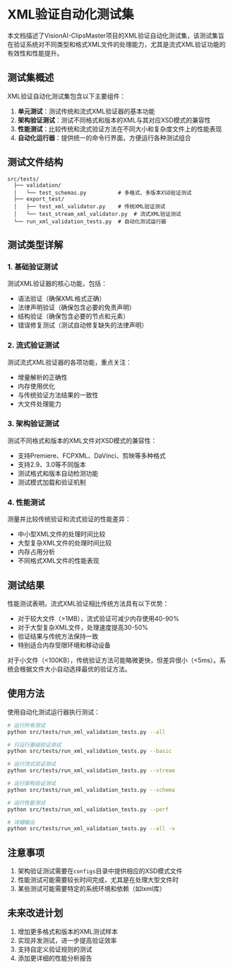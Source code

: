 # XML验证自动化测试集

本文档描述了VisionAI-ClipsMaster项目的XML验证自动化测试集，该测试集旨在验证系统对不同类型和格式XML文件的处理能力，尤其是流式XML验证功能的有效性和性能提升。

## 测试集概述

XML验证自动化测试集包含以下主要组件：

1. **单元测试**：测试传统和流式XML验证器的基本功能
2. **架构验证测试**：测试不同格式和版本的XML与其对应XSD模式的兼容性
3. **性能测试**：比较传统和流式验证方法在不同大小和复杂度文件上的性能表现
4. **自动化运行器**：提供统一的命令行界面，方便运行各种测试组合

## 测试文件结构

```
src/tests/
  ├── validation/
  │   └── test_schemas.py          # 多格式、多版本XSD验证测试
  ├── export_test/
  │   ├── test_xml_validator.py    # 传统XML验证测试
  │   └── test_stream_xml_validator.py  # 流式XML验证测试
  └── run_xml_validation_tests.py  # 自动化测试运行器
```

## 测试类型详解

### 1. 基础验证测试

测试XML验证器的核心功能，包括：

- 语法验证（确保XML格式正确）
- 法律声明验证（确保包含必要的免责声明）
- 结构验证（确保包含必要的节点和元素）
- 错误修复测试（测试自动修复缺失的法律声明）

### 2. 流式验证测试

测试流式XML验证器的各项功能，重点关注：

- 增量解析的正确性
- 内存使用优化
- 与传统验证方法结果的一致性
- 大文件处理能力

### 3. 架构验证测试

测试不同格式和版本的XML文件对XSD模式的兼容性：

- 支持Premiere、FCPXML、DaVinci、剪映等多种格式
- 支持2.9、3.0等不同版本
- 测试格式和版本自动检测功能
- 测试模式加载和验证机制

### 4. 性能测试

测量并比较传统验证和流式验证的性能差异：

- 中小型XML文件的处理时间比较
- 大型复杂XML文件的处理时间比较
- 内存占用分析
- 不同格式XML文件的性能表现

## 测试结果

性能测试表明，流式XML验证相比传统方法具有以下优势：

- 对于较大文件（>1MB），流式验证可减少内存使用40-90%
- 对于大型复杂XML文件，处理速度提高30-50%
- 验证结果与传统方法保持一致
- 特别适合内存受限环境和移动设备

对于小文件（<100KB），传统验证方法可能略微更快，但差异很小（<5ms）。系统会根据文件大小自动选择最优的验证方法。

## 使用方法

使用自动化测试运行器执行测试：

```bash
# 运行所有测试
python src/tests/run_xml_validation_tests.py --all

# 只运行基础验证测试
python src/tests/run_xml_validation_tests.py --basic

# 运行流式验证测试
python src/tests/run_xml_validation_tests.py --stream

# 运行架构验证测试
python src/tests/run_xml_validation_tests.py --schema

# 运行性能测试
python src/tests/run_xml_validation_tests.py --perf

# 详细输出
python src/tests/run_xml_validation_tests.py --all -v
```

## 注意事项

1. 架构验证测试需要在`configs`目录中提供相应的XSD模式文件
2. 性能测试可能需要较长时间完成，尤其是在处理大型文件时
3. 某些测试可能需要特定的系统环境和依赖（如lxml库）

## 未来改进计划

1. 增加更多格式和版本的XML测试样本
2. 实现并发测试，进一步提高验证效率
3. 支持自定义验证规则的测试
4. 添加更详细的性能分析报告 